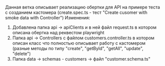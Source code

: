 Данная ветка описывает реализацию обертки для API на примере теста с созданием кастомера (create.spec.ts - тест "Create cusomer with smoke data with Controller")
Изменения:
1. Добавлена папка api -> apiClients и в ней файл request.ts в котором описана обертка над реквестом playwright
2. Папка api -> Controllers с файлом customers.controller.ts в котором описан класс что полностью описывает работу с кастомером (разные методы по типу "create", "getById", "getAll", "update", "delete")
3. Папка data -> schemas - customers -> файл "customer.schema.ts"
